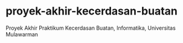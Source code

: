 # proyek-akhir-kecerdasan-buatan
Proyek Akhir Praktikum Kecerdasan Buatan, Informatika, Universitas Mulawarman
